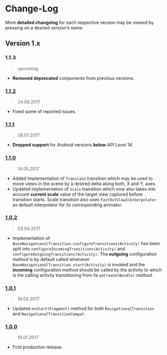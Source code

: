 Change-Log
===============

More **detailed changelog** for each respective version may be viewed by pressing on a desired _version's name_.

## Version 1.x ##

### 1.1.3 ###
> upcoming

- **Removed deprecated** components from previous versions.

### [1.1.2](https://github.com/universum-studios/android_transitions/releases/tag/v1.1.2) ###
> 24.08.2017

- Fixed some of reported issues.

### [1.1.1](https://github.com/universum-studios/android_transitions/releases/tag/v1.1.1) ###
> 28.07.2017

- **Dropped support** for _Android_ versions **below** _API Level 14_.

### [1.1.0](https://github.com/universum-studios/android_transitions/releases/tag/v1.1.0) ###
> 14.05.2017

- Added implementation of `Translate` transition which may be used to move views in the scene by
  a desired delta along both, X and Y, axes.
- Updated implementation of `Scale` transition which now also takes into account **current scale**
  value of the target view captured before transition starts. Scale transition also uses
  `FastOutSlowInInterpolator` as default interpolator for its corresponding animator.

### [1.0.2](https://github.com/universum-studios/android_transitions/releases/tag/v1.0.2) ###
> 02.04.2017

- Implementation of `BaseNavigationalTransition.configureTransitions(Activity)` has been split into
  `configureIncomingTransitions(Activity)` and `configureOutgoingTransitions(Activity)`. The **outgoing**
  configuration method is by default called whenever `BaseNavigationalTransition.start(Activity)` is 
  invoked and the **incoming** configuration method should be called by the activity to which is the
  calling activity transitioning from its `onCreate(Bundle)` method.

### [1.0.1](https://github.com/universum-studios/android_transitions/releases/tag/v1.0.1) ###
> 16.02.2017

- Updated `onStart(Fragment)` method for both `NavigationalTransition` and `NavigationalTransitionCompat`.

### [1.0.0](https://github.com/universum-studios/android_transitions/releases/tag/v1.0.0) ###
> 19.01.2017

- First production release.
